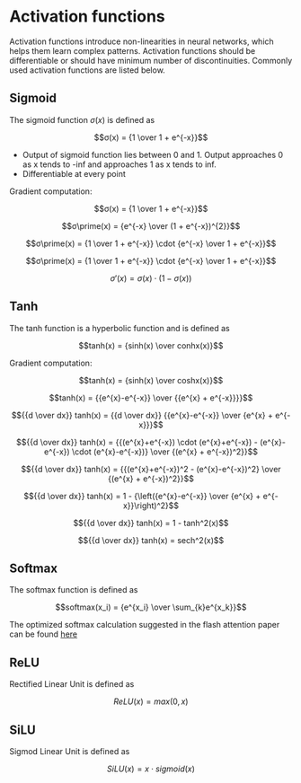 # Activation functions
Activation functions introduce non-linearities in neural networks, which helps them learn complex patterns. Activation functions should be differentiable or should have minimum number of discontinuities. Commonly used activation functions are listed below. 

## Sigmoid
The sigmoid function $σ(x)$ is defined as 

$$σ(x) = {1 \over 1 + e^{-x}}$$

* Output of sigmoid function lies between 0 and 1. Output approaches 0 as x tends to -inf and approaches 1 as x tends to inf.
* Differentiable at every point

Gradient computation:

$$σ(x) = {1 \over 1 + e^{-x}}$$

$$σ\prime(x) = {e^{-x} \over (1 + e^{-x})^{2}}$$

$$σ\prime(x) = {1 \over 1 + e^{-x}} \cdot {e^{-x} \over 1 + e^{-x}}$$

$$σ\prime(x) = {1 \over 1 + e^{-x}} \cdot {e^{-x} \over 1 + e^{-x}}$$

$$σ\prime(x) = σ(x) \cdot ( 1 - σ(x))$$

## Tanh
The tanh function is a hyperbolic function and is defined as

$$tanh(x) = {sinh(x) \over conhx(x)}$$

Gradient computation:

$$tanh(x) = {sinh(x) \over coshx(x)}$$

$$tanh(x) = {{e^{x}-e^{-x}} \over {{e^{x} + e^{-x}}}}$$

$${{d \over dx}} tanh(x) = {{d \over dx}} {{e^{x}-e^{-x}} \over {e^{x} + e^{-x}}}$$

$${{d \over dx}} tanh(x) = {{(e^{x}+e^{-x}) \cdot (e^{x}+e^{-x}) - (e^{x}-e^{-x}) \cdot (e^{x}-e^{-x})} \over {(e^{x} + e^{-x})^2}}$$

$${{d \over dx}} tanh(x) = {{(e^{x}+e^{-x})^2 - (e^{x}-e^{-x})^2} \over {(e^{x} + e^{-x})^2}}$$

$${{d \over dx}} tanh(x) = 1 - {\left({e^{x}-e^{-x}} \over {e^{x} + e^{-x}}\right)^2}$$

$${{d \over dx}} tanh(x) = 1 - tanh^2(x)$$

$${{d \over dx}} tanh(x) = sech^2(x)$$


## Softmax
The softmax function is defined as

$$softmax(x_i) = {e^{x_i} \over \sum_{k}e^{x_k}}$$

The optimized softmax calculation suggested in the flash attention paper can be found [here](/notes/dl/modules/softmax.py)

## ReLU

Rectified Linear Unit is defined as 

$$ReLU(x) = max(0, x)$$

## SiLU
Sigmod Linear Unit is defined as

$$SiLU(x) = x \cdot sigmoid(x)$$
